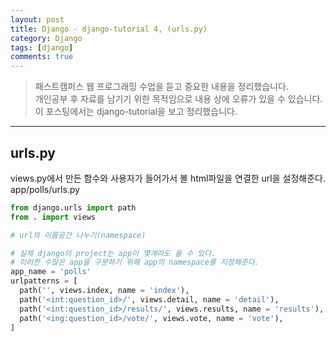 ```yaml
---
layout: post
title: Django - django-tutorial 4, (urls.py)
category: Django
tags: [django]
comments: true
---
```


> 패스트캠퍼스 웹 프로그래밍 수업을 듣고 중요한 내용을 정리했습니다.     
개인공부 후 자료를 남기기 위한 목적임으로 내용 상에 오류가 있을 수 있습니다.      
> 이 포스팅에서는 django-tutorial을 보고 정리했습니다.

<hr>

## urls.py

views.py에서 만든 함수와 사용자가 들어가서 볼 html파일을 연결한 url을 설정해준다.
app/polls/urls.py

```python
from django.urls import path
from . import views

# url의 이름공간 나누기(namespace)

# 실제 django의 project는 app이 몇개라도 올 수 있다.
# 이러한 수많은 app을 구분하기 위해 app의 namespace를 지정해준다.
app_name = 'polls'
urlpatterns = [
  path('', views.index, name = 'index'),
  path('<int:question_id>/', views.detail, name = 'detail'),
  path('<int:question_id>/results/', views.results, name = 'results'),
  path('<ing:question_id>/vote/', views.vote, name = 'vote'),
]
```
